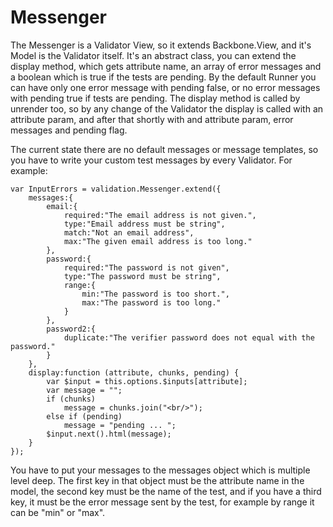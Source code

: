 # Messenger

The Messenger is a Validator View, so it extends Backbone.View, and it's Model is the Validator itself.
It's an abstract class, you can extend the display method, which gets attribute name, an array of error messages and a boolean which is true if the tests are pending.
By the default Runner you can have only one error message with pending false, or no error messages with pending true if tests are pending. The display method is called by unrender too, so by any change of the Validator the display is called with an attribute param, and after that shortly with and attribute param, error messages and pending flag.

The current state there are no default messages or message templates, so you have to write your custom test messages by every Validator. For example:

    var InputErrors = validation.Messenger.extend({
        messages:{
            email:{
                required:"The email address is not given.",
                type:"Email address must be string",
                match:"Not an email address",
                max:"The given email address is too long."
            },
            password:{
                required:"The password is not given",
                type:"The password must be string",
                range:{
                    min:"The password is too short.",
                    max:"The password is too long."
                }
            },
            password2:{
                duplicate:"The verifier password does not equal with the password."
            }
        },
        display:function (attribute, chunks, pending) {
            var $input = this.options.$inputs[attribute];
            var message = "";
            if (chunks)
                message = chunks.join("<br/>");
            else if (pending)
                message = "pending ... ";
            $input.next().html(message);
        }
    });

You have to put your messages to the messages object which is multiple level deep. The first key in that object must be the attribute name in the model, the second key must be the name of the test, and if you have a third key, it must be the error message sent by the test, for example by range it can be "min" or "max".